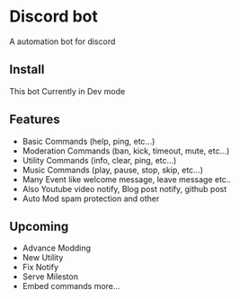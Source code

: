 # Discord bot

A automation bot for discord

## Install
This bot Currently in Dev mode


## Features
- Basic Commands (help, ping, etc...)
- Moderation Commands (ban, kick, timeout, mute, etc...)
- Utility Commands (info, clear, ping, etc...)
- Music Commands (play, pause, stop, skip, etc...)
- Many Event like welcome message, leave message etc..
- Also Youtube video notify, Blog post notify, github post
- Auto Mod spam protection and other

## Upcoming
- Advance Modding
- New Utility
- Fix Notify
- Serve Mileston
- Embed commands more...